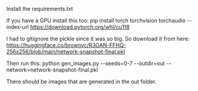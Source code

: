 Install the requirements.txt

If you have a GPU install this too: pip install torch torchvision torchaudio --index-url https://download.pytorch.org/whl/cu118

I had to gitignore the pickle since it was so big. So download it from here: https://huggingface.co/brownvc/R3GAN-FFHQ-256x256/blob/main/network-snapshot-final.pkl

Then run this: python gen_images.py --seeds=0-7 --outdir=out --network=network-snapshot-final.pkl

There should be images that are generated in the out folder.